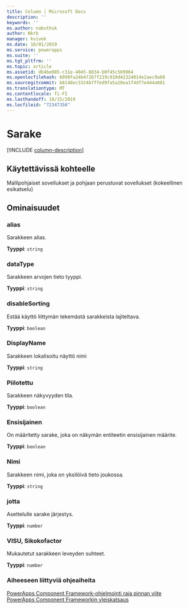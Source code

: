 ```yaml
---
title: Column | Microsoft Docs
description: ''
keywords: ''
ms.author: nabuthuk
author: Nkrb
manager: kvivek
ms.date: 10/01/2019
ms.service: powerapps
ms.suite: ''
ms.tgt_pltfrm: ''
ms.topic: article
ms.assetid: db4be085-c31e-4045-8834-b0f45c569964
ms.openlocfilehash: 6099fa24b47267f219c910d42324014e2aec9a68
ms.sourcegitcommit: b8148ec3324b7ffed9fa5a28ea1f4df7e444a081
ms.translationtype: MT
ms.contentlocale: fi-FI
ms.lasthandoff: 10/15/2019
ms.locfileid: "72347356"
---
```

# <a name="column"></a>Sarake

[!INCLUDE [column-description](includes/column-description.md)]

## <a name="available-for"></a>Käytettävissä kohteelle 

Mallipohjaiset sovellukset ja pohjaan perustuvat sovellukset (kokeellinen esikatselu)

## <a name="properties"></a>Ominaisuudet

### <a name="alias"></a>alias

Sarakkeen alias.

**Tyyppi**: `string`

### <a name="datatype"></a>dataType

Sarakkeen arvojen tieto tyyppi.

**Tyyppi**: `string`

### <a name="disablesorting"></a>disableSorting

Estää käyttö liittymän tekemästä sarakkeista lajiteltava.

**Tyyppi**: `boolean`<br />

### <a name="displayname"></a>DisplayName

Sarakkeen lokalisoitu näyttö nimi

**Tyyppi**: `string`

### <a name="ishidden"></a>Piilotettu

Sarakkeen näkyvyyden tila.

**Tyyppi**: `boolean`<br />

### <a name="isprimary"></a>Ensisijainen

On määritetty sarake, joka on näkymän entiteetin ensisijainen määrite.

**Tyyppi**: `boolean`<br />

### <a name="name"></a>Nimi

Sarakkeen nimi, joka on yksilöivä tieto joukossa.

**Tyyppi**: `string`

### <a name="order"></a>jotta

Asettelulle sarake järjestys.

**Tyyppi**: `number`

### <a name="visualsizefactor"></a>VISU, Sikokofactor

Mukautetut sarakkeen leveyden suhteet. 

**Tyyppi**: `number`


### <a name="related-topics"></a>Aiheeseen liittyviä ohjeaiheita

[PowerApps Component Framework-ohjelmointi raja pinnan viite](../reference/index.md)<br/>
[PowerApps Component Frameworkin yleiskatsaus](../overview.md)